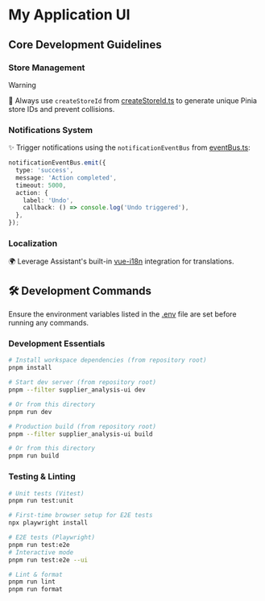 # My Application UI

## Core Development Guidelines

### Store Management

> [!WARNING]
> 🔑 Always use `createStoreId` from [createStoreId.ts](../../base/ui/src/stores/createStoreId.ts)
> to generate unique Pinia store IDs and prevent collisions.

### Notifications System

✨ Trigger notifications using the `notificationEventBus` from [eventBus.ts](../../base/ui/src/@core/utils/eventBus.ts):

```ts
notificationEventBus.emit({
  type: 'success',
  message: 'Action completed',
  timeout: 5000,
  action: {
    label: 'Undo',
    callback: () => console.log('Undo triggered'),
  },
});
```

### Localization

🌍 Leverage Assistant's built-in [vue-i18n](https://kazupon.github.io/vue-i18n/) integration for translations.

## 🛠 Development Commands

Ensure the environment variables listed in the [.env](.env) file are set before running any commands.

### Development Essentials

```sh
# Install workspace dependencies (from repository root)
pnpm install

# Start dev server (from repository root)
pnpm --filter supplier_analysis-ui dev

# Or from this directory
pnpm run dev

# Production build (from repository root)
pnpm --filter supplier_analysis-ui build

# Or from this directory
pnpm run build
```

### Testing & Linting

```sh
# Unit tests (Vitest)
pnpm run test:unit

# First-time browser setup for E2E tests
npx playwright install

# E2E tests (Playwright)
pnpm run test:e2e
# Interactive mode
pnpm run test:e2e --ui

# Lint & format
pnpm run lint
pnpm run format
```
